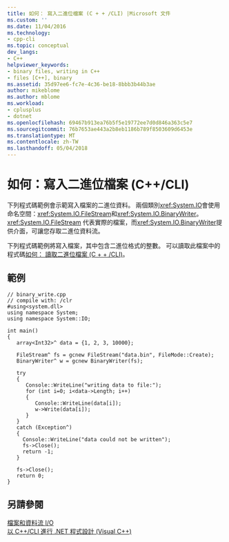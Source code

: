 ```yaml
---
title: 如何： 寫入二進位檔案 (C + + /CLI) |Microsoft 文件
ms.custom: ''
ms.date: 11/04/2016
ms.technology:
- cpp-cli
ms.topic: conceptual
dev_langs:
- C++
helpviewer_keywords:
- binary files, writing in C++
- files [C++], binary
ms.assetid: 35d97ee6-fc7e-4c36-be18-8bbb3b44b3ae
author: mikeblome
ms.author: mblome
ms.workload:
- cplusplus
- dotnet
ms.openlocfilehash: 69467b913ea76b5f5e19772ee7d0d846a363c5e7
ms.sourcegitcommit: 76b7653ae443a2b8eb1186b789f8503609d6453e
ms.translationtype: MT
ms.contentlocale: zh-TW
ms.lasthandoff: 05/04/2018
---
```

# <a name="how-to-write-a-binary-file-ccli"></a>如何：寫入二進位檔案 (C++/CLI)
下列程式碼範例會示範寫入檔案的二進位資料。 兩個類別<xref:System.IO>會使用命名空間：<xref:System.IO.FileStream>和<xref:System.IO.BinaryWriter>。 <xref:System.IO.FileStream> 代表實際的檔案，而<xref:System.IO.BinaryWriter>提供介面，可讓您存取二進位資料流。  
  
 下列程式碼範例將寫入檔案，其中包含二進位格式的整數。 可以讀取此檔案中的程式碼[如何： 讀取二進位檔案 (C + + /CLI)](../dotnet/how-to-read-a-binary-file-cpp-cli.md)。  
  
## <a name="example"></a>範例  
  
```  
// binary_write.cpp  
// compile with: /clr  
#using<system.dll>  
using namespace System;  
using namespace System::IO;  
  
int main()  
{  
   array<Int32>^ data = {1, 2, 3, 10000};  
  
   FileStream^ fs = gcnew FileStream("data.bin", FileMode::Create);  
   BinaryWriter^ w = gcnew BinaryWriter(fs);  
  
   try   
   {  
      Console::WriteLine("writing data to file:");  
      for (int i=0; i<data->Length; i++)  
      {  
         Console::WriteLine(data[i]);  
         w->Write(data[i]);  
      }  
   }  
   catch (Exception^)   
   {  
     Console::WriteLine("data could not be written");  
     fs->Close();  
     return -1;  
   }  
  
   fs->Close();  
   return 0;  
}  
```  
  
## <a name="see-also"></a>另請參閱  
 [檔案和資料流 I/O](http://msdn.microsoft.com/Library/4f4a33a9-66b7-4cd7-a285-4ad3e4276cd2)   
 [以 C++/CLI 進行 .NET 程式設計 (Visual C++)](../dotnet/dotnet-programming-with-cpp-cli-visual-cpp.md)